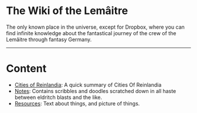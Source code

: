 <!-- TITLE: The Wiki of the Lemâitre -->
<!-- SUBTITLE: Tidbits, nibbles, and ounces of very important information about the people of the Lemâitre -->

# The Wiki of the Lemâitre
The only known place in the universe, except for Dropbox, where you can find infinite knowledge about the fantastical journey of the crew of the Lemâitre through fantasy Germany.


-----

# Content
* [Cities of Reinlandia](/cities-of-reinlandia): A quick summary of Cities Of Reinlandia
* [Notes](/notes): Contains scribbles and doodles scratched down in all haste between eldritch blasts and the like.
* [Resources](/resources): Text about things, and picture of things.